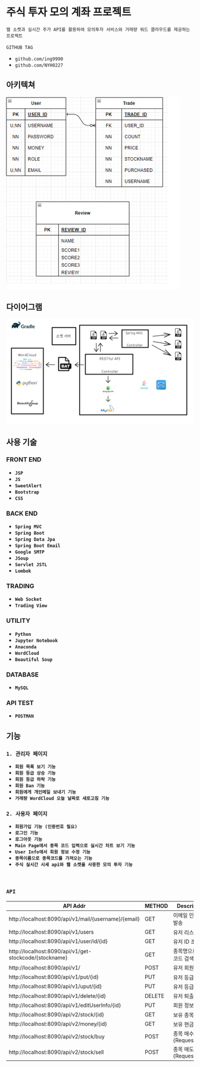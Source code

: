 # 주식 투자 모의 계좌 프로젝트

`웹 소켓과 실시간 주가 API를 활용하여 모의투자 서비스와 거래량 워드 클라우드를 제공하는 프로젝트`

`GITHUB TAG`

* `github.com/ing9990`
* `github.com/NYH0227`

## 아키텍쳐
![](./src/main/resources/erd.png)

## 다이어그램
![](./src/main/resources/아키텍쳐.png)


## 사용 기술

### **FRONT END**

- __`JSP`__
- __`JS`__
- __`SweetAlert`__
- __`Bootstrap`__
- __`CSS`__

### **BACK END**

- __`Spring MVC`__
- __`Spring Boot`__
- __`Spring Data Jpa`__
- __`Spring Boot Email`__
- __`Google SMTP`__
- __`JSoup`__
- __`Servlet JSTL`__
- __`Lombok`__

### **TRADING**

- __`Web Socket`__
- __`Trading View`__

### **UTILITY**

- __`Python`__
- __`Jupyter Notebook`__
- __`Anaconda`__
- __`WordCloud`__
- __`Beautiful Soup`__

### **DATABASE**

- __`MySQL`__

### **API TEST**

- __`POSTMAN`__

## 기능

### `1. 관리자 페이지`

- __`회원 목록 보기 기능`__
- __`회원 등급 상승 기능`__
- __`회원 등급 하락 기능`__
- __`회원 Ban 기능`__
- __`회원에게 개인메일 보내기 기능`__
- __`거래량 WordCloud 오늘 날짜로 새로고침 기능`__

### `2. 사용자 페이지`

- __`회원가입 기능 (인증번호 필요)`__
- __`로그인 기능`__
- __`로그아웃 기능`__
- __`Main Page에서 종목 코드 입력으로 실시간 차트 보기 기능`__
- __`User Info에서 회원 정보 수정 기능`__
- __`종목이름으로 종목코드를 가져오는 기능`__
- __`주식 실시간 시세 api와 웹 소켓을 사용한 모의 투자 기능`__

</br>

### `API`

|    API Addr                  |     METHOD                |  Description          |
|---|---|  ---|
|http://localhost:8090/api/v1/mail/{username}/{email}   | GET |  이메일 인증 키 발송    |
|http://localhost:8090/api/v1/users | GET  | 유저 리스트 조회  |
|http://localhost:8090/api/v1/user/id/{id} | GET   |  유저 ID 조회 |
|http://localhost:8090/api/v1/get-stockcode/{stockname} | GET  | 종목명으로 종목코드 검색  |
|http://localhost:8090/api/v1/   | POST    |  유저 회원가입   |
|http://localhost:8090/api/v1/put/{id}   | PUT  |  유저 등급 상승 |
|http://localhost:8090/api/v1/uput/{id}  | PUT  | 유저 등급 강등 |
|http://localhost:8090/api/v1/delete/{id}   |DELETE   | 유저 퇴출 |
|http://localhost:8090/api/v1/editUserInfo/{id}   | PUT  | 회원 정보 수정 |
|http://localhost:8090/api/v2/stock/{id} | GET  | 보유 종목 조회 |
|http://localhost:8090/api/v2/money/{id} | GET   | 보유 현금 조회 |
|http://localhost:8090/api/v2/stock/buy  | POST | 종목 매수 {RequestBody} |
|http://localhost:8090/api/v2/stock/sell   | POST   | 종목 매도 {RequestBody} |
